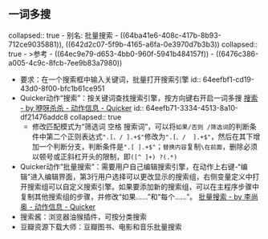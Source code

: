 ## 一词多搜
collapsed:: true
	- 别名: 批量搜索
	- ((64ba41e6-408c-417b-8b93-712ce9035881)), ((642d2c07-5f9b-4165-a6fa-0e3970d7b3b3))
	  collapsed:: true
		- >参考
			- ((64ec9e79-d653-4bb0-960f-5941b484157f))
			- ((6476c386-a005-4c9c-8fcb-7ee9b83a7980))
- 要求：在一个搜索框中输入关键词，批量打开搜索引擎
  id:: 64eefbf1-cd19-43d0-8f00-bfc1b61ce951
- Quicker动作“搜索”：按关键词查找搜索引擎，按方向键右开启一词多搜 [搜索 - by 咿呀杀杀 - 动作信息 - Quicker](https://getquicker.net/Sharedaction?code=7ec95694-29e4-4739-8355-08d94406436b)
  id:: 64eefb71-3334-4513-8a10-df21476addc8
  collapsed:: true
	- 修改匹配模式为“筛选词 空格 搜索词”，可以将`如果/否则 /筛选词`的判断条件中第二个正则表达式`".[、/ ].+$"`修改为`".[、/  ].+$"`，然后在其下增加一个判断分支，判断条件是`".[ ].+$"`；`替换内容`复制`\在前面`，删除必须以顿号或正斜杠开头的限制，即`([^ ]+) ?(.*)`
- Quicker动作“批量搜索”：需要用户自己编辑搜索引擎，在动作上右键-“编辑”进入编辑界面，第3行用户选择可以更改显示的搜索组，右侧变量定义中打开搜索组可以自定义搜索引擎。如果要添加新的搜索组，可以在主程序步骤中复制其他搜索组的步骤，并修改“如果……”和“每个……”。 [批量搜索 - by 李尚奥 - 动作信息 - Quicker](https://getquicker.net/Sharedaction?code=7a31b8d7-5b68-4d60-58bd-08d7eb00edca)
- 搜索酱：浏览器油猴插件，可按分类搜索
- 豆瓣资源下载大师：豆瓣图书、电影和音乐批量搜索